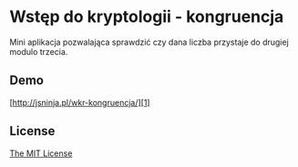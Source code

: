 # Wstęp do kryptologii - kongruencja

Mini aplikacja pozwalająca sprawdzić czy dana liczba przystaje do drugiej modulo trzecia.

## Demo

[http://jsninja.pl/wkr-kongruencja/][1]

## License

[The MIT License][2]


[1]: http://jsninja.pl/wkr-kongruencja/
[2]: http://piecioshka.mit-license.org/